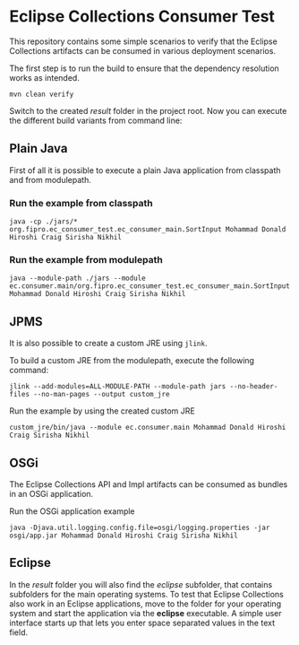 # Eclipse Collections Consumer Test

This repository contains some simple scenarios to verify that the Eclipse Collections artifacts can be consumed in various deployment scenarios.

The first step is to run the build to ensure that the dependency resolution works as intended.

```
mvn clean verify
```

Switch to the created _result_ folder in the project root. Now you can execute the different build variants from command line:

## Plain Java

First of all it is possible to execute a plain Java application from classpath and from modulepath.

### Run the example from classpath

```
java -cp ./jars/* org.fipro.ec_consumer_test.ec_consumer_main.SortInput Mohammad Donald Hiroshi Craig Sirisha Nikhil
```

### Run the example from modulepath

```
java --module-path ./jars --module ec.consumer.main/org.fipro.ec_consumer_test.ec_consumer_main.SortInput Mohammad Donald Hiroshi Craig Sirisha Nikhil
```

## JPMS

It is also possible to create a custom JRE using `jlink`.

To build a custom JRE from the modulepath, execute the following command:

```
jlink --add-modules=ALL-MODULE-PATH --module-path jars --no-header-files --no-man-pages --output custom_jre
```

Run the example by using the created custom JRE

```
custom_jre/bin/java --module ec.consumer.main Mohammad Donald Hiroshi Craig Sirisha Nikhil
```

## OSGi

The Eclipse Collections API and Impl artifacts can be consumed as bundles in an OSGi application.

Run the OSGi application example

```
java -Djava.util.logging.config.file=osgi/logging.properties -jar osgi/app.jar Mohammad Donald Hiroshi Craig Sirisha Nikhil
```

## Eclipse

In the _result_ folder you will also find the _eclipse_ subfolder, that contains subfolders for the main operating systems. To test that Eclipse Collections also work in an Eclipse applications, move to the folder for your operating system and start the application via the **eclipse** executable. A simple user interface starts up that lets you enter space separated values in the text field.
